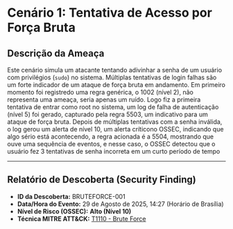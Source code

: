 # Cenário 1: Tentativa de Acesso por Força Bruta

## Descrição da Ameaça
Este cenário simula um atacante tentando adivinhar a senha de um usuário com privilégios (`sudo`) no sistema. Múltiplas tentativas de login falhas são um forte indicador de um ataque de força bruta em andamento. Em primeiro momento foi registredo uma regra genérica, o 1002 (nível 2), não representa uma ameaça, seria apenas um ruído. Logo fiz a primeira tentativa de entrar como root no sistema, um log de falha de autenticação (nível 5) foi gerado, capturado pela regra 5503, um indicativo para um ataque de força bruta. Depois de múltiplas tentativas com a senha inválida, o log gerou um alerta de nível 10, um alerta críticono OSSEC, indicando que algo sério está acontecendo, a regra acionada é a 5504, mostrando que ouve uma sequência de eventos, e nesse caso, o OSSEC detectou que o usuário fez 3 tentativas de senha incorreta em um curto período de tempo

---

## Relatório de Descoberta (Security Finding)

* **ID da Descoberta:** BRUTEFORCE-001
* **Data/Hora do Evento:** 29 de Agosto de 2025, 14:27 (Horário de Brasília)
* **Nível de Risco (OSSEC):** **Alto (Nível 10)**
* **Técnica MITRE ATT&CK:** [T1110 - Brute Force](https://attack.mitre.org/techniques/T1110/)
